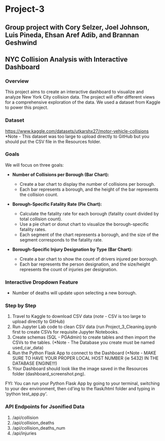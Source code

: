 # Project-3

Group project with Cory Selzer, Joel Johnson, Luis Pineda, Ehsan Aref Adib, and Brannan Geshwind
-----------------------------------------------------------------------------------------------

## NYC Collision Analysis with Interactive Dashboard

### Overview
This project aims to create an interactive dashboard to visualize and analyze New York City collision data.  The project will offer different views for a comprehensive exploration of the data.  We used a dataset from Kaggle to power this project.

### Dataset
https://www.kaggle.com/datasets/utkarshx27/motor-vehicle-collisions
*Note - This dataset was too large to upload directly to GitHub but you should put the CSV file in the Resources folder.

### Goals
We will focus on three goals:

- **Number of Collisions per Borough (Bar Chart):**
  - Create a bar chart to display the number of collisions per borough.
  - Each bar represents a borough, and the height of the bar represents the collision count.

- **Borough-Specific Fatality Rate (Pie Chart):**
  - Calculate the fatality rate for each borough (fatality count divided by total collision count).
  - Use a pie chart or donut chart to visualize the borough-specific fatality rates.
  - Each segment of the chart represents a borough, and the size of the segment corresponds to the fatality rate.

- **Borough-Specific Injury Designation by Type (Bar Chart):**
  - Create a bar chart to show the count of drivers injured per borough.
  - Each bar represents the person designation, and the size/height represents the count of injuries per designation.

### Interactive Dropdown Feature
- Number of deaths will update upon selecting a new borough.

### Step by Step
1. Travel to Kaggle to download CSV data (*note* - CSV is too large to upload directly to GitHub)
2. Run Jupyter Lab code to clean CSV data (run Project_3_Cleaning.ipynb first to create CSVs for requisite Jupyter Notebooks.
3. Create schemas (SQL - PGAdmin) to create tables and then import the CSVs to the tables. (*Note - The Database you create must be named used_car_data)
4. Run the Python Flask App to connect to the Dashboard (*Note - MAKE SURE TO HAVE YOUR PROPER LOCAL HOST NUMBER (ie 5432) IN THE DATABASE ENGINE!!!)
5. Your Dashboard should look like the image saved in the Resources folder (dashboard_screenshot.png).

FYI: You can run your Python Flask App by going to your terminal, switching to your dev environment, then cd'ing to the flask/html folder and typing in 'python test_app.py'.

### API Endpoints for Jsonified Data
1. /api/collision
2. /api/collision_deaths
3. /api/collision_deaths_num
4. /api/injuries
